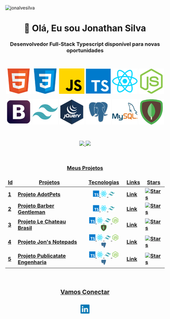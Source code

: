 <p align="left"> <img src="https://komarev.com/ghpvc/?username=jonalvesilva" alt="jonalvesilva" /> 
<h1 align="center">👋 Olá, Eu sou Jonathan Silva</h1>
<h3 align="center">Desenvolvedor Full-Stack Typescript disponível para novas oportunidades</h3>
<br>
<p align="center">
<img src="html.png" alt="HTML" width="80" height="80" />
<img src="css.png" alt="CSS" width="80" height="80" />
<img src="javascript.png" alt="Javascript" width="80" height="80" />
<img src="typescript.png" alt="Typescript" width="80" height="80" />
<img src="react.png" alt="React" width="80" height="80" />
<img src="node.png" alt="Node" width="80" height="80" />
</p>
<p align="center">
<img src="bootstrap.png" alt="Bootstrap" width="80" height="80" />
<img src="tailwind.png" alt="Tailwind" width="80" height="80" />
<img src="jquery.png" alt="Jquery" width="80" height="80" />
<img src="postgre.png" alt="PostgreSQL" width="80" height="80" />
<img src="mysql.png" alt="MySQL" width="80" height="80" />
<img src="mongo.png" alt="MongoDB" width="80" height="80" />
</p>
<br>
<br>
<div align="center">
<a href="https://github.com/jonalvesilva">
<img loading="lazy" height="180em" src="https://github-readme-stats.vercel.app/api/top-langs/?username=jonalvesilva&layout=compact&langs_count=7&theme=react"/>
<img loading="lazy" height="180em" src="https://github-readme-stats.vercel.app/api?username=jonalvesilva&show_icons=true&theme=react&include_all_commits=true&count_private=true"/>
</div>
<br>
<br>

<h3 align="center">Meus Projetos<h3/>

<table align="center" width=1000>
    <thead align="center">
        <tr border: none;>
          <td><b>Id</b></td>
	        <td><b>Projetos</b></td>
	        <td><b>Tecnologias</b></td>
	        <td><b>Links</b></td>
          <td><b>Stars</b></td>
        </tr>
      <tbody>
        <tr>
	        <td>1</td>
          <td>Projeto AdotPets</td>
	        <td align="center">
            <img src="typescript.png" alt="Typescript" width="20" height="20" />
            <img src="react.png" alt="React" width="20" height="20" />
            <img src="tailwind.png" alt="Tailwind" width="20" height="20" />
          </td>
	        <td><a href="https://github.com/Jonalvesilva/Projeto_AdotPets" target="_blank"><b>Link</b></a></td>
	        <td><img alt="Stars" src="https://img.shields.io/github/stars/jonalvesilva/projeto_adotPets?style=flat-square&labelColor=343b41" /></td>
        </tr>
        <tr>
	        <td>2</td>
          <td>Projeto Barber Gentleman</td>
	        <td align="center">
            <img src="typescript.png" alt="Typescript" width="20" height="20" />
            <img src="react.png" alt="React" width="20" height="20" />
            <img src="tailwind.png" alt="Tailwind" width="20" height="20" />
          </td>
	        <td><a href="https://github.com/Jonalvesilva/Projeto_Barber_Gentleman" target="_blank"><b>Link</b></a></td>
	        <td><img alt="Stars" src="https://img.shields.io/github/stars/jonalvesilva/projeto_barber_gentleman?style=flat-square&labelColor=343b41" /></td>
        </tr>
        <tr>
	        <td>3</td>
          <td>Projeto Le Chateau Brasil</td>
	        <td align="center">
            <img src="typescript.png" alt="Typescript" width="20" height="20" />
            <img src="react.png" alt="React" width="20" height="20" />
            <img src="tailwind.png" alt="Tailwind" width="20" height="20" />
            <img src="node.png" alt="Node" width="20" height="20" />
            <img src="mongo.png" alt="Mongo" width="20" height="20" />
          </td>
	        <td><a href="https://github.com/Jonalvesilva/Projeto_Restaurante" target="_blank"><b>Link</b></a></td>
	        <td><img alt="Stars" src="https://img.shields.io/github/stars/jonalvesilva/projeto_restaurante?style=flat-square&labelColor=343b41" /></td>
        </tr>
        <tr>
	        <td>4</td>
          <td>Projeto Jon's Notepads</td>
	        <td align="center">
            <img src="typescript.png" alt="Typescript" width="20" height="20" />
            <img src="react.png" alt="React" width="20" height="20" />
            <img src="tailwind.png" alt="Tailwind" width="20" height="20" />
            <img src="node.png" alt="Node" width="20" height="20" />
            <img src="postgre.png" alt="Postgre" width="20" height="20" />
          </td>
	        <td><a href="https://github.com/Jonalvesilva/Projeto_Jons_Notepads" target="_blank"><b>Link</b></a></td>
	        <td><img alt="Stars" src="https://img.shields.io/github/stars/jonalvesilva/projeto_jons_notepads?style=flat-square&labelColor=343b41" /></td>
        </tr>
        <tr>
	        <td>5</td>
          <td>Projeto Publicatate Engenharia</td>
	        <td align="center">
            <img src="typescript.png" alt="Typescript" width="20" height="20" />
            <img src="react.png" alt="React" width="20" height="20" />
            <img src="tailwind.png" alt="Tailwind" width="20" height="20" />
            <img src="node.png" alt="Node" width="20" height="20" />
            <img src="postgre.png" alt="Postgre" width="20" height="20" />
          </td>
	        <td><a href="https://github.com/Jonalvesilva/Projeto_Publicatate_Funcionarios_Fornecedores_CRUD" target="_blank"><b>Link</b></a></td>
	        <td><img alt="Stars" src="https://img.shields.io/github/stars/jonalvesilva/projeto_Publicatate_Funcionarios_Fornecedores_CRUD?style=flat-square&labelColor=343b41" /></td>
        </tr>
      </tbody>
    </thead>
</table>
<br/>
    <div><h3 align="center">Vamos Conectar <h3/></div>
    <div align="center"><a href="https://www.linkedin.com/in/jonsilvaa/"><img src="linkedin.png" width=30 heigth=30/></a></div>
